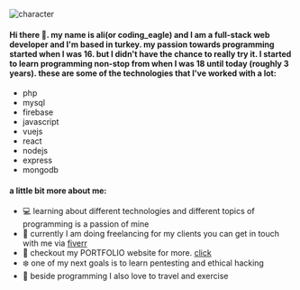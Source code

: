 ![character](https://assets.website-files.com/5e51c674258ffe10d286d30a/5e53510f2b568ad72715a304_peep-8.svg)
#### Hi there 👋. my name is ali(or coding_eagle) and I am a full-stack web developer and I'm based in turkey. my passion towards programming started when I was 16. but I didn't have the chance to really try it. I started to learn programming non-stop from when I was 18 until today (roughly 3 years). these are some of the technologies that I've worked with a lot:

- php
- mysql
- firebase
- javascript
- vuejs
- react
- nodejs
- express
- mongodb

#### a little bit more about me:
- :computer: learning about different technologies and different topics of programming is a passion of mine
- :iphone: currently I am doing freelancing for my clients you can get in touch with me via [fiverr](https://www.fiverr.com/alifaraji990)
- :boy: checkout my PORTFOLIO website for more. [click](https://alifaraji64.github.io/portfolio)
- :snowflake: one of my next goals is to learn pentesting and ethical hacking
- :runner: beside programming I also love to travel and exercise






